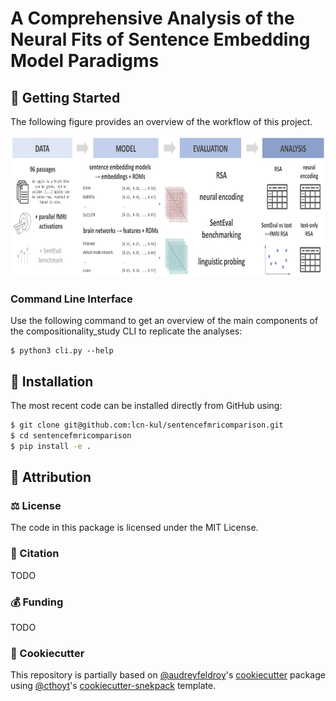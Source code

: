 # A Comprehensive Analysis of the Neural Fits of Sentence Embedding Model Paradigms

## 💪 Getting Started

The following figure provides an overview of the workflow of this project.

<p align="center">
  <img src="images/workflow.png" height="225">
</p>

### Command Line Interface

Use the following command to get an overview of the main components of the compositionality_study CLI to replicate the analyses:

```shell
$ python3 cli.py --help
```

## 🚀 Installation

The most recent code can be installed directly from GitHub using:

```bash
$ git clone git@github.com:lcn-kul/sentencefmricomparison.git
$ cd sentencefmricomparison
$ pip install -e .
```
## 👋 Attribution

### ⚖️ License

The code in this package is licensed under the MIT License.

### 📖 Citation

TODO

### 💰 Funding

TODO

### 🍪 Cookiecutter

This repository is partially based on [@audreyfeldroy](https://github.com/audreyfeldroy)'s
[cookiecutter](https://github.com/cookiecutter/cookiecutter) package using [@cthoyt](https://github.com/cthoyt)'s
[cookiecutter-snekpack](https://github.com/cthoyt/cookiecutter-snekpack) template.
